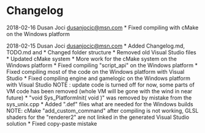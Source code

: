 # Changelog

2018-02-16 Dusan Joci <dusanjocic@msn.com>
	* Fixed compiling with cMake on the Windows platform

2018-02-15 Dusan Joci <dusanjocic@msn.com>
	* Added Changelog.md, TODO.md and 
	* Changed folder structure
	* Removed old Visual Studio files
	* Updated cMake system
	* More work for the cMake system on the Windows platform
	* Fixed compiling "script_api" on the Windows platform
	* Fixed compiling most of the code on the Windows platform with Visual Studio
	* Fixed compiling engine and gamelogic on the Windows platform with Visual Studio
		NOTE : update code is turned off for now, some parts of VM code has been removed (whole VM will be gone with the wind in near future)
	* "void Sys_PlatformInit( void )" was removed by mistake from the sys_unix.cpp
	* Added ".def" files what are needed for the Windows builds
		NOTE: cMake "add_custom_command" after compiling is not working, GLSL shaders for the "renderer2" are not linked in the generated Visual Studio solution
	* Fixed copy-paste mistake